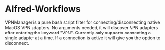 # Alfred-Workflows

VPNManager is a pure bash script filter for connecting/disconnecting native MacOS VPN adapters.  No arguments needed, it will discover VPN adapters after entering the keyword "VPN".  Currently only supports connecting a single adapter at a time.  If a connection is active it will give you the option to disconnect.

